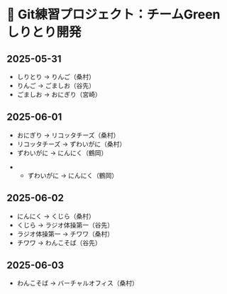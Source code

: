 # 📘 Git練習プロジェクト：チームGreenしりとり開発
## 2025-05-31

- しりとり → りんご（桑村）
- りんご → ごましお（谷先）
- ごましお → おにぎり（宮崎）

## 2025-06-01

- おにぎり → リコッタチーズ（桑村）
- リコッタチーズ → ずわいがに（桑村）
- ずわいがに → にんにく（鶴岡）
+ - ずわいがに → にんにく（鶴岡）

## 2025-06-02
- にんにく → くじら（桑村）
- くじら → ラジオ体操第一（谷先）
- ラジオ体操第一 → チワワ（桑村）
- チワワ → わんこそば（谷先）

## 2025-06-03
- わんこそば → バーチャルオフィス（桑村）
